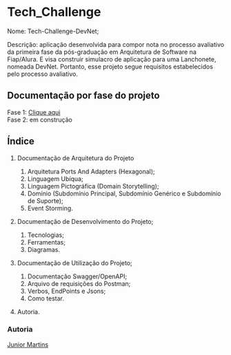# Tech_Challenge

Nome: Tech-Challenge-DevNet;  
  
Descrição: aplicação desenvolvida para compor nota no processo avaliativo da primeira fase da pós-graduação em Arquitetura de Software na Fiap/Alura. E visa construir simulacro de aplicação para uma Lanchonete, nomeada DevNet. Portanto, esse projeto segue requisitos estabelecidos pelo processo avaliativo.

## Documentação por fase do projeto

Fase 1: [Clique aqui](https://github.com/juniorsmartins/Tech_Challenge_Arquitetura_Software/blob/master/README-FASE1.md)  
Fase 2: em construção
  
## Índice

1. Documentação de Arquitetura do Projeto
    1. Arquitetura Ports And Adapters (Hexagonal);
    2. Linguagem Ubíqua;
    3. Linguagem Pictográfica (Domain Storytelling);
    4. Domínio (Subdomínio Principal, Subdomínio Genérico e Subdomínio de Suporte);
    5. Event Storming.
  
2. Documentação de Desenvolvimento do Projeto;
    1. Tecnologias;
    2. Ferramentas;
    3. Diagramas.
  
3. Documentação de Utilização do Projeto;
    1. Documentação Swagger/OpenAPI;
    2. Arquivo de requisições do Postman;
    3. Verbos, EndPoints e Jsons;
    4. Como testar.
  
4. Autoria.


### Autoria

[Junior Martins](https://www.linkedin.com/in/juniorsmartins/)

